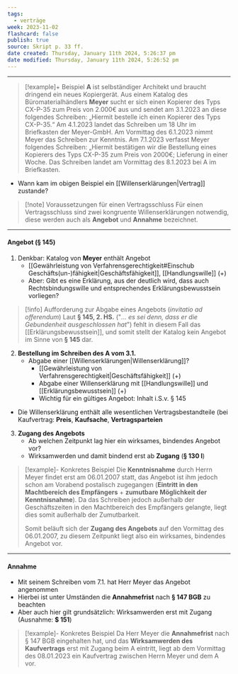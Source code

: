```yaml
---
tags:
  - verträge
week: 2023-11-02
flashcard: false
publish: true
source: Skript p. 33 ff.
date created: Thursday, January 11th 2024, 5:26:37 pm
date modified: Thursday, January 11th 2024, 5:26:52 pm
---
```

***

> [!example]+ Beispiel 
> **A** ist selbständiger Architekt und braucht dringend ein neues Kopiergerät. Aus einem Katalog des Büromaterialhändlers **Meyer** sucht er sich einen Kopierer des Typs CX-P-35 zum Preis von 2.000€ aus und sendet am 3.1.2023 an diese folgendes Schreiben: „Hiermit bestelle ich einen Kopierer des Typs CX-P-35.“ Am 4.1.2023 landet das Schreiben um 18 Uhr im Briefkasten der Meyer-GmbH. Am Vormittag des 6.1.2023 nimmt Meyer das Schreiben zur Kenntnis. Am 7.1.2023 verfasst Meyer folgendes Schreiben: „Hiermit bestätigen wir die Bestellung eines Kopierers des Typs CX-P-35 zum Preis von 2000€; Lieferung in einer Woche. Das Schreiben landet am Vormittag des 8.1.2023 bei A im Briefkasten.

- Wann kam im obigen Beispiel ein [[Willenserklärungen|Vertrag]] zustande?

> [!note] Voraussetzungen für einen Vertragsschluss 
> Für einen Vertragsschluss sind zwei kongruente Willenserklärungen notwendig, diese werden auch als **Angebot** und **Annahme** bezeichnet.

***
#### Angebot (**§ 145**)

1. Denkbar: Katalog von **Meyer** enthält Angebot
	- [[Gewährleistung von Verfahrensgerechtigkeit#Einschub Geschäfts(un-)fähigkeit|Geschäftsfähigkeit]], [[Handlungswille]] (+)
	- Aber: Gibt es eine Erklärung, aus der deutlich wird, dass auch Rechtsbindungswille und entsprechendes Erklärungsbewusstsein vorliegen?

> [!info] Aufforderung zur Abgabe eines Angebots (*invitatio ad offerendum*)
> Laut **§ 145, 2. HS.** ("*... es sei denn, dass er die Gebundenheit ausgeschlossen hat*") fehlt in diesem Fall das [[Erklärungsbewusstsein]], und somit stellt der Katalog kein Angebot im Sinne von **§ 145** dar.

2. **Bestellung im Schreiben des A vom 3.1.**
	- Abgabe einer [[Willenserklärungen|Willenserklärung]]?
		- [[Gewährleistung von Verfahrensgerechtigkeit|Geschäftsfähigkeit]] (+)
		- Abgabe einer Willenserklärung mit [[Handlungswille]] und [[Erklärungsbewusstsein]] (+)
		- Wichtig für ein gültiges Angebot: Inhalt i.S.v. § 145

- Die Willenserklärung enthält alle wesentlichen Vertragsbestandteile (bei Kaufvertrag: **Preis**, **Kaufsache**, **Vertragsparteien**

3. **Zugang des Angebots**
	- Ab welchen Zeitpunkt lag hier ein wirksames, bindendes Angebot vor?
	- Wirksamwerden und damit bindend erst ab **Zugang** (**§ 130 I**)

> [!example]- Konkretes Beispiel 
> Die **Kenntnisnahme** durch Herrn Meyer findet erst am 06.01.2007 statt, das Angebot ist ihm jedoch schon am Vorabend postalisch zugegangen (**Eintritt in den Machtbereich des Empfängers** + **zumutbare Möglichkeit der Kenntnisnahme**). Da das Schreiben jedoch außerhalb der Geschäftszeiten in den Machtbereich des Empfängers gelangte, liegt dies somit außerhalb der Zumutbarkeit.
> 
> Somit beläuft sich der **Zugang des Angebots** auf den Vormittag des 06.01.2007, zu diesem Zeitpunkt liegt also ein wirksames, bindendes Angebot vor.

***
#### Annahme

- Mit seinem Schreiben vom 7.1. hat Herr Meyer das Angebot angenommen
- Hierbei ist unter Umständen die **Annahmefrist** nach **§ 147 BGB** zu beachten
- Aber auch hier gilt grundsätzlich: Wirksamwerden erst mit Zugang (Ausnahme: **$ 151**)

> [!example]- Konkretes Beispiel 
> Da Herr Meyer die **Annahmefrist** nach § 147 BGB eingehalten hat, und das **Wirksamwerden des Kaufvertrags** erst mit Zugang beim A eintritt, liegt ab dem Vormittag des 08.01.2023 ein Kaufvertrag zwischen Herrn Meyer und dem A vor.

